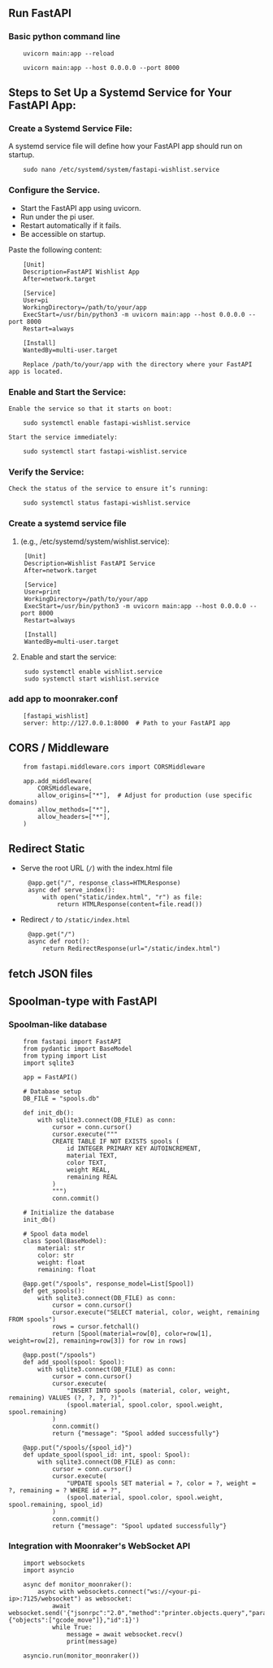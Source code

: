 

## Run FastAPI
### Basic python command line

        uvicorn main:app --reload

        uvicorn main:app --host 0.0.0.0 --port 8000


## Steps to Set Up a Systemd Service for Your FastAPI App:

### Create a Systemd Service File:
A systemd service file will define how your FastAPI app should run on startup.

        sudo nano /etc/systemd/system/fastapi-wishlist.service

### Configure the Service.
- Start the FastAPI app using uvicorn.
- Run under the pi user.
- Restart automatically if it fails.
- Be accessible on startup.

Paste the following content:

        [Unit]
        Description=FastAPI Wishlist App
        After=network.target

        [Service]
        User=pi
        WorkingDirectory=/path/to/your/app
        ExecStart=/usr/bin/python3 -m uvicorn main:app --host 0.0.0.0 --port 8000
        Restart=always

        [Install]
        WantedBy=multi-user.target

        Replace /path/to/your/app with the directory where your FastAPI app is located.

### Enable and Start the Service:

    Enable the service so that it starts on boot:

        sudo systemctl enable fastapi-wishlist.service

    Start the service immediately:

        sudo systemctl start fastapi-wishlist.service

### Verify the Service:

    Check the status of the service to ensure it’s running:

        sudo systemctl status fastapi-wishlist.service


### Create a systemd service file
1) (e.g., /etc/systemd/system/wishlist.service):

        [Unit]
        Description=Wishlist FastAPI Service
        After=network.target

        [Service]
        User=print
        WorkingDirectory=/path/to/your/app
        ExecStart=/usr/bin/python3 -m uvicorn main:app --host 0.0.0.0 --port 8000
        Restart=always

        [Install]
        WantedBy=multi-user.target

2) Enable and start the service:

        sudo systemctl enable wishlist.service
        sudo systemctl start wishlist.service

### add app to moonraker.conf

        [fastapi_wishlist]
        server: http://127.0.0.1:8000  # Path to your FastAPI app

## CORS / Middleware

        from fastapi.middleware.cors import CORSMiddleware

        app.add_middleware(
            CORSMiddleware,
            allow_origins=["*"],  # Adjust for production (use specific domains)
            allow_methods=["*"],
            allow_headers=["*"],
        )


## Redirect Static
- Serve the root URL (`/`) with the index.html file

        @app.get("/", response_class=HTMLResponse)
        async def serve_index():
            with open("static/index.html", "r") as file:
                return HTMLResponse(content=file.read())

- Redirect `/` to `/static/index.html`

        @app.get("/")
        async def root():
            return RedirectResponse(url="/static/index.html")


## fetch JSON files


## Spoolman-type with FastAPI

### Spoolman-like database

        from fastapi import FastAPI
        from pydantic import BaseModel
        from typing import List
        import sqlite3

        app = FastAPI()

        # Database setup
        DB_FILE = "spools.db"

        def init_db():
            with sqlite3.connect(DB_FILE) as conn:
                cursor = conn.cursor()
                cursor.execute("""
                CREATE TABLE IF NOT EXISTS spools (
                    id INTEGER PRIMARY KEY AUTOINCREMENT,
                    material TEXT,
                    color TEXT,
                    weight REAL,
                    remaining REAL
                )
                """)
                conn.commit()

        # Initialize the database
        init_db()

        # Spool data model
        class Spool(BaseModel):
            material: str
            color: str
            weight: float
            remaining: float

        @app.get("/spools", response_model=List[Spool])
        def get_spools():
            with sqlite3.connect(DB_FILE) as conn:
                cursor = conn.cursor()
                cursor.execute("SELECT material, color, weight, remaining FROM spools")
                rows = cursor.fetchall()
                return [Spool(material=row[0], color=row[1], weight=row[2], remaining=row[3]) for row in rows]

        @app.post("/spools")
        def add_spool(spool: Spool):
            with sqlite3.connect(DB_FILE) as conn:
                cursor = conn.cursor()
                cursor.execute(
                    "INSERT INTO spools (material, color, weight, remaining) VALUES (?, ?, ?, ?)",
                    (spool.material, spool.color, spool.weight, spool.remaining)
                )
                conn.commit()
                return {"message": "Spool added successfully"}

        @app.put("/spools/{spool_id}")
        def update_spool(spool_id: int, spool: Spool):
            with sqlite3.connect(DB_FILE) as conn:
                cursor = conn.cursor()
                cursor.execute(
                    "UPDATE spools SET material = ?, color = ?, weight = ?, remaining = ? WHERE id = ?",
                    (spool.material, spool.color, spool.weight, spool.remaining, spool_id)
                )
                conn.commit()
                return {"message": "Spool updated successfully"}

### Integration with Moonraker's WebSocket API

        import websockets
        import asyncio

        async def monitor_moonraker():
            async with websockets.connect("ws://<your-pi-ip>:7125/websocket") as websocket:
                await websocket.send('{"jsonrpc":"2.0","method":"printer.objects.query","params":{"objects":["gcode_move"]},"id":1}')
                while True:
                    message = await websocket.recv()
                    print(message)

        asyncio.run(monitor_moonraker())
